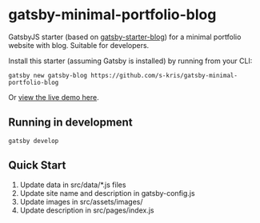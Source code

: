 # gatsby-minimal-portfolio-blog

GatsbyJS starter (based on [gatsby-starter-blog](https://github.com/gatsbyjs/gatsby-starter-blog)) for a minimal portfolio website with blog. Suitable for developers.

Install this starter (assuming Gatsby is installed) by running from your CLI:

`gatsby new gatsby-blog https://github.com/s-kris/gatsby-minimal-portfolio-blog`

Or [view the live demo here](https://saikrishna.me).

## Running in development

`gatsby develop`

## Quick Start

1. Update data in src/data/\*.js files
2. Update site name and description in gatsby-config.js
3. Update images in src/assets/images/
4. Update description in src/pages/index.js
